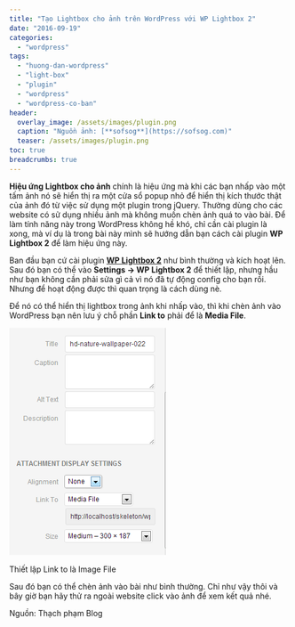 ```yaml
---
title: "Tạo Lightbox cho ảnh trên WordPress với WP Lightbox 2"
date: "2016-09-19"
categories: 
  - "wordpress"
tags: 
  - "huong-dan-wordpress"
  - "light-box"
  - "plugin"
  - "wordpress"
  - "wordpress-co-ban"
header:
  overlay_image: /assets/images/plugin.png
  caption: "Nguồn ảnh: [**sofsog**](https://sofsog.com)" 
  teaser: /assets/images/plugin.png
toc: true
breadcrumbs: true
---
```


**Hiệu ứng Lightbox cho ảnh** chính là hiệu ứng mà khi các bạn nhấp vào một tấm ảnh nó sẽ hiển thị ra một cửa sổ popup nhỏ để hiển thị kích thước thật của ảnh đó từ việc sử dụng một plugin trong jQuery. Thường dùng cho các website có sử dụng nhiều ảnh mà không muốn chèn ảnh quá to vào bài. Để làm tính năng này trong WordPress không hề khó, chỉ cần cài plugin là xong, mà ví dụ là trong bài này mình sẽ hướng dẫn bạn cách cài plugin **WP Lightbox 2** để làm hiệu ứng này.

Ban đầu bạn cứ cài plugin [**WP Lightbox 2**](http://wordpress.org/plugins/wp-lightbox-2/ "Tải plugin WP Lightbox 2") như bình thường và kích hoạt lên. Sau đó bạn có thể vào **Settings -> WP Lightbox 2** để thiết lập, nhưng hầu như bạn không cần phải sửa gì cả vì nó đã tự động config cho bạn rồi. Nhưng để hoạt động được thì quan trọng là cách dùng nè.

Để nó có thể hiển thị lightbox trong ảnh khi nhấp vào, thì khi chèn ảnh vào WordPress bạn nên lưu ý chỗ phần **Link to** phải để là **Media File**.

![cai-wp-lightbox](/assets/images/cai-wp-lightbox.png)

Thiết lập Link to là Image File

Sau đó bạn có thể chèn ảnh vào bài như bình thường. Chỉ như vậy thôi và bây giờ bạn hãy thử ra ngoài website click vào ảnh để xem kết quả nhé.

Nguồn: Thạch phạm Blog
